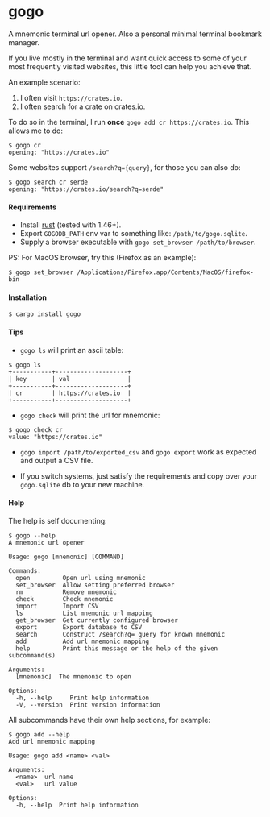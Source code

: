 # gogo

A mnemonic terminal url opener. Also a personal minimal terminal bookmark
manager.

If you live mostly in the terminal and want quick access to some of your most
frequently visited websites, this little tool can help you achieve that.

An example scenario:

1. I often visit `https://crates.io`.
2. I often search for a crate on crates.io.

To do so in the terminal, I run **once** ```gogo add cr https://crates.io```.
This allows me to do:

```shell
$ gogo cr
opening: "https://crates.io"
```

Some websites support `/search?q={query}`, for those you can also do:
```shell
$ gogo search cr serde
opening: "https://crates.io/search?q=serde"
```

#### Requirements

- Install [rust](https://www.rust-lang.org/tools/install) (tested with 1.46+).
- Export `GOGODB_PATH` env var to something like: `/path/to/gogo.sqlite`.
- Supply a browser executable with `gogo set_browser /path/to/browser`.

PS: For MacOS browser, try this (Firefox as an example):
```shell
$ gogo set_browser /Applications/Firefox.app/Contents/MacOS/firefox-bin
```

#### Installation

```shell
$ cargo install gogo
```

#### Tips

- `gogo ls` will print an ascii table:

```shell
$ gogo ls
+-----------+--------------------+
| key       | val                |
+-----------+--------------------+
| cr        | https://crates.io  |
+-----------+--------------------+
```

- `gogo check` will print the url for mnemonic:

```shell
$ gogo check cr
value: "https://crates.io"
```

- `gogo import /path/to/exported_csv` and `gogo export` work as expected and
  output a CSV file.

- If you switch systems, just satisfy the requirements and copy over your
  `gogo.sqlite` db to your new machine.

#### Help

The help is self documenting:

```shell
$ gogo --help
A mnemonic url opener

Usage: gogo [mnemonic] [COMMAND]

Commands:
  open         Open url using mnemonic
  set_browser  Allow setting preferred browser
  rm           Remove mnemonic
  check        Check mnemonic
  import       Import CSV
  ls           List mnemonic url mapping
  get_browser  Get currently configured browser
  export       Export database to CSV
  search       Construct /search?q= query for known mnemonic
  add          Add url mnemonic mapping
  help         Print this message or the help of the given subcommand(s)

Arguments:
  [mnemonic]  The mnemonic to open

Options:
  -h, --help     Print help information
  -V, --version  Print version information
```

All subcommands have their own help sections, for example:

```shell
$ gogo add --help
Add url mnemonic mapping

Usage: gogo add <name> <val>

Arguments:
  <name>  url name
  <val>   url value

Options:
  -h, --help  Print help information
```
